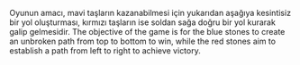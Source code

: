 Oyunun amacı, mavi taşların kazanabilmesi için yukarıdan aşağıya kesintisiz bir yol oluşturması, kırmızı taşların ise soldan sağa doğru bir yol kurarak galip gelmesidir.
The objective of the game is for the blue stones to create an unbroken path from top to bottom to win, while the red stones aim to establish a path from left to right to achieve victory.
